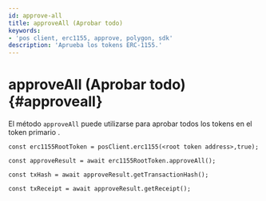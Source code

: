```yaml
---
id: approve-all
title: approveAll (Aprobar todo)
keywords:
- 'pos client, erc1155, approve, polygon, sdk'
description: 'Aprueba los tokens ERC-1155.'
---
```


# approveAll (Aprobar todo) {#approveall}

El método `approveAll` puede utilizarse para aprobar todos los tokens en el token primario .

```
const erc1155RootToken = posClient.erc1155(<root token address>,true);

const approveResult = await erc1155RootToken.approveAll();

const txHash = await approveResult.getTransactionHash();

const txReceipt = await approveResult.getReceipt();

```
